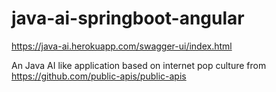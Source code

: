 # java-ai-springboot-angular

https://java-ai.herokuapp.com/swagger-ui/index.html

An Java AI like application based on internet pop culture from https://github.com/public-apis/public-apis
